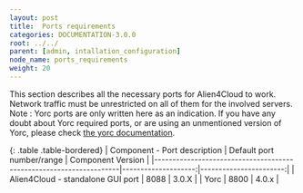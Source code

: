 ```yaml
---
layout: post
title:  Ports requirements
categories: DOCUMENTATION-3.0.0
root: ../../
parent: [admin, intallation_configuration]
node_name: ports_requirements
weight: 20
---
```


This section describes all the necessary ports for Alien4Cloud to work. Network traffic must be unrestricted on all of them for the involved servers.
Note : Yorc ports are only written here as an indication. If you have any doubt about Yorc required ports, or are using an unmentioned version of Yorc, please check [the yorc documentation](https://yorc.readthedocs.io/en/latest/).

{: .table .table-bordered}
| Component - Port description                                       | Default port number/range   | Component Version      |
|--------------------------------------------------------------------|--------------------:|-----------------------:|
| Alien4Cloud - standalone GUI port                                  |         8088        |     3.0.X              |
| Yorc                                                               |         8800        |     4.0.x              |
